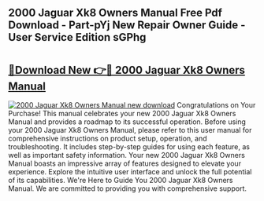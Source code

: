 ## 2000 Jaguar Xk8 Owners Manual Free Pdf Download - Part-pYj New Repair Owner Guide - User Service Edition sGPhg

# <h2><a href="http://bc25246.oget.top/?id=2000+Jaguar+Xk8+Owners+Manual">🔗Download New 👉🔴 2000 Jaguar Xk8 Owners Manual</a></h2>

[![2000 Jaguar Xk8 Owners Manual new download](https://i.imgur.com/5g1atiW.png)](http://bc25246.oget.top/?id=2000+Jaguar+Xk8+Owners+Manual)
Congratulations on Your Purchase! This manual celebrates your new 2000 Jaguar Xk8 Owners Manual and provides a roadmap to its successful operation. Before using your 2000 Jaguar Xk8 Owners Manual, please refer to this user manual for comprehensive instructions on product setup, operation, and troubleshooting. It includes step-by-step guides for using each feature, as well as important safety information. Your new 2000 Jaguar Xk8 Owners Manual boasts an impressive array of features designed to elevate your experience. Explore the intuitive user interface and unlock the full potential of its capabilities. We're Here to Guide You 2000 Jaguar Xk8 Owners Manual. We are committed to providing you with comprehensive support.

